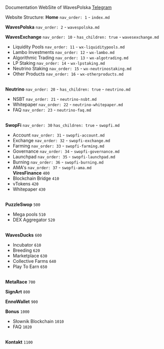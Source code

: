 Documentation WebSite of WavesPolska
[Telegram](https://t.me/wavesexchange_polska)

Website Structure:
**Home** `nav_order: 1` - `index.md`

**WavesPolska** `nav_order: 2` - `wavespolska.md`

**WavesExchange** `nav_order: 10` - `has_children: true` - `wavesexchange.md`
- Liquidity Pools `nav_order: 11` - `wx-liquiditypools.md`
- Lambo Investments `nav_order: 12` - `wx-lambo.md`
- Algorithmic Trading `nav_order: 13` - `wx-algotrading.md`
- LP Staking `nav_order: 14` - `wx-lpstaking.md`
- Neutrino Staking `nav_order: 15` - `wx-neutrinostaking.md`
- Other Products `nav_order: 16` - `wx-otherproducts.md`

\
**Neutrino** `nav_order: 20` - `has_children: true` - `neutrino.md`
- NSBT `nav_order: 21` - `neutrino-nsbt.md`
- Whitepaper `nav_order: 22` - `neutrino-whitepaper.md`
- FAQ `nav_order: 23` - `neutrino-faq.md`

\
**SwopFi** `nav_order: 30` `has_children: true` - `swopfi.md`
- Account `nav_order: 31` - `swopfi-account.md`
- Exchange `nav_order: 32` - `swopfi-exchange.md`
- Farming `nav_order: 33` - `swopfi-farming.md`
- Governance `nav_order: 34` - `swopfi-governance.md`
- Launchpad `nav_order: 35` - `swopfi-launchpad.md`
- Burning `nav_order: 36` - `swopfi-burning.md`
- AMA's `nav_order: 37` - `swopfi-ama.md`
\
**ViresFinance** `400`
- Blockchain Bridge `410`
- vTokens `420`
- Whitepaper `430`

\
**PuzzleSwop** `500`
- Mega pools `510`
- DEX Aggregator `520`

\
**WavesDucks** `600`
- Incubator `610`
- Breeding `620`
- Marketplace `630`
- Collective Farms `640`
- Play To Earn `650`

\
**MetaRace** `700`

**SignArt** `800`

**EnnoWallet** `900`

**Bonus** `1000`
- Słownik Blockchain `1010`
- FAQ `1020`

\
**Kontakt** `1100`

